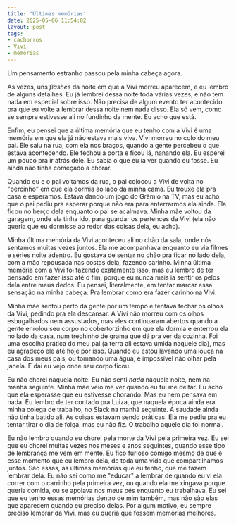 ```yaml
---
title: 'Últimas memórias'
date: 2025-05-06 11:54:02
layout: post
tags: 
- cachorros
- Vivi
- memórias
---
```

Um pensamento estranho passou pela minha cabeça agora.

As vezes, uns _flashes_ da noite em que a Vivi morreu aparecem, e eu lembro de alguns detalhes. Eu já lembrei dessa noite toda várias vezes, e não tem nada em especial sobre isso. Não precisa de algum evento ter acontecido pra que eu volte a lembrar dessa noite nem nada disso. Ela só vem, como se sempre estivesse ali no fundinho da mente. Eu acho que está.

Enfim, eu pensei que a última memória que eu tenho com a Vivi é uma memória em que ela já não estava mais viva. Vivi morreu no colo do meu pai. Ele saiu na rua, com ela nos braços, quando a gente percebeu o que estava acontecendo. Ele fechou a porta e ficou lá, nanando ela. Eu esperei um pouco pra ir atrás dele. Eu sabia o que eu ia ver quando eu fosse. Eu ainda não tinha começado a chorar.

Quando eu e o pai voltamos da rua, o pai colocou a Vivi de volta no "bercinho" em que ela dormia ao lado da minha cama. Eu trouxe ela pra casa e esperamos. Estava dando um jogo do Grêmio na TV, mas eu acho que o pai pediu pra esperar porque não era para enterrarmos ela ainda. Ela ficou no berço dela enquanto o pai se acalmava. Minha mãe voltou da garagem, onde ela tinha ido, para guardar os pertences da Vivi (ela não queria que eu dormisse ao redor das coisas dela, eu acho).

Minha última memória da Vivi aconteceu ali no chão da sala, onde nós sentamos muitas vezes juntos. Ela me acompanhava enquanto eu via filmes e séries noite adentro. Eu gostava de sentar no chão pra ficar no lado dela, com a mão repousada nas costas dela, fazendo carinho. Minha última memória com a Vivi foi fazendo exatamente isso, mas eu lembro de ter pensado em fazer isso até o fim, porque eu nunca mais ia sentir os pelos dela entre meus dedos. Eu pensei, literalmente, em tentar marcar essa sensação na minha cabeça. Pra lembrar como era fazer carinho na Vivi.

Minha mãe sentou perto da gente por um tempo e tentava fechar os olhos da Vivi, pedindo pra ela descansar. A Vivi não morreu com os olhos esbugalhados nem assustados, mas eles continuaram abertos quando a gente enrolou seu corpo no cobertorzinho em que ela dormia e enterrou ela no lado da casa, num trechinho de grama que dá pra ver da cozinha. Foi uma escolha prática do meu pai (a terra ali estava úmida naquele dia), mas eu agradeço ele até hoje por isso. Quando eu estou lavando uma louça na casa dos meus pais, ou tomando uma água, é impossível não olhar pela janela. E daí eu vejo onde seu corpo ficou.

Eu não chorei naquela noite. Eu não senti _nada_ naquela noite, nem na manhã seguinte. Minha mãe veio me ver quando eu fui me deitar. Eu acho que ela esperasse que eu estivesse chorando. Mas eu nem pensava em nada. Eu lembro de ter contado pra Luiza, que naquela época ainda era minha colega de trabalho, no Slack na manhã seguinte. A saudade ainda não tinha batido ali. As coisas estavam sendo práticas. Ela me pediu pra eu tentar tirar o dia de folga, mas eu não fiz. O trabalho aquele dia foi normal.

Eu não lembro quando eu chorei pela morte da Vivi pela primeira vez. Eu sei que eu chorei muitas vezes nos meses e anos seguintes, quando esse tipo de lembrança me vem em mente. Eu fico furioso comigo mesmo de que é esse momento que eu lembro dela, de toda uma vida que compartilhamos juntos. São essas, as últimas memórias que eu tenho, que me fazem lembrar dela. Eu não sei como me "educar" a lembrar de quando eu vi ela correr com o carrinho pela primeira vez, ou quando ela me xingava porque queria comida, ou se apoiava nos meus pés enquanto eu trabalhava. Eu sei que eu tenho essas memórias dentro de mim também, mas não são elas que aparecem quando eu preciso delas. Por algum motivo, eu sempre preciso lembrar da Vivi, mas eu queria que fossem memórias melhores.
